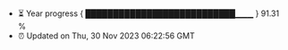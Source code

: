 - ⏳ Year progress { ███████████████████████████▁▁▁ } 91.31 %
- ⏰ Updated on Thu, 30 Nov 2023 06:22:56 GMT

